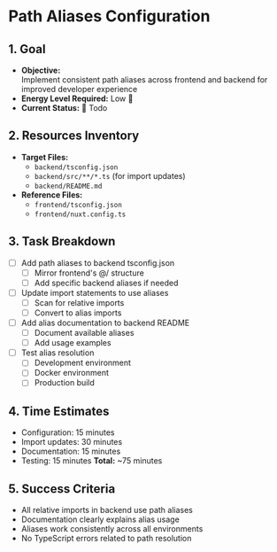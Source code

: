 # Path Aliases Configuration

## 1. Goal
- **Objective:**  
  Implement consistent path aliases across frontend and backend for improved developer experience
- **Energy Level Required:** Low 🔋
- **Current Status:** 📌 Todo

## 2. Resources Inventory
- **Target Files:**  
  - `backend/tsconfig.json`
  - `backend/src/**/*.ts` (for import updates)
  - `backend/README.md`
- **Reference Files:**
  - `frontend/tsconfig.json`
  - `frontend/nuxt.config.ts`

## 3. Task Breakdown
- [ ] Add path aliases to backend tsconfig.json
  - [ ] Mirror frontend's @/ structure
  - [ ] Add specific backend aliases if needed
- [ ] Update import statements to use aliases
  - [ ] Scan for relative imports
  - [ ] Convert to alias imports
- [ ] Add alias documentation to backend README
  - [ ] Document available aliases
  - [ ] Add usage examples
- [ ] Test alias resolution
  - [ ] Development environment
  - [ ] Docker environment
  - [ ] Production build

## 4. Time Estimates
- Configuration: 15 minutes
- Import updates: 30 minutes
- Documentation: 15 minutes
- Testing: 15 minutes
**Total:** ~75 minutes

## 5. Success Criteria
- All relative imports in backend use path aliases
- Documentation clearly explains alias usage
- Aliases work consistently across all environments
- No TypeScript errors related to path resolution 